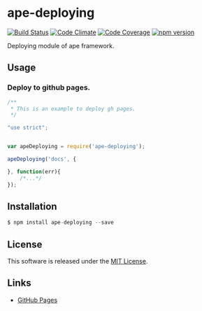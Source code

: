 ape-deploying
==========

[![Build Status][my_travis_badge_url]][my_travis_url]
[![Code Climate][my_codeclimate_badge_url]][my_codeclimate_url]
[![Code Coverage][my_codeclimate_coverage_badge_url]][my_codeclimate_url]
[![npm version][my_npm_budge_url]][my_npm_url]

Deploying module of ape framework.


Usage
----

### Deploy to github pages.

```javascript
/**
 * This is an example to deploy gh pages.
 */

"use strict";


var apeDeploying = require('ape-deploying');

apeDeploying('docs', {

}, function(err){
    /*...*/
});
```


Installation
----

```javascript
$ npm install ape-deploying --save
```


License
-------
This software is released under the [MIT License][my_license_url].


Links
------

+ [GitHub Pages](https://pages.github.com/)


[npm_url]: https://www.npmjs.org/
[my_repo_url]: https://github.com/ape-repo/ape-deploying
[my_travis_url]: http://travis-ci.org/ape-repo/ape-deploying
[my_travis_badge_url]: http://img.shields.io/travis/ape-repo/ape-deploying.svg?style=flat
[my_license_url]: https://github.com/ape-repo/ape-deploying/blob/master/LICENSE
[my_codeclimate_url]: http://codeclimate.com/github/ape-repo/ape-deploying
[my_codeclimate_badge_url]: http://img.shields.io/codeclimate/github/ape-repo/ape-deploying.svg?style=flat
[my_codeclimate_coverage_badge_url]: http://img.shields.io/codeclimate/coverage/github/ape-repo/ape-deploying.svg?style=flat
[my_coverage_url]: http://ape-repo.github.io/ape-deploying/coverage/lcov-report
[my_npm_url]: http://www.npmjs.org/package/ape-deploying
[my_npm_budge_url]: http://img.shields.io/npm/v/ape-deploying.svg?style=flat

